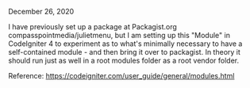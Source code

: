 December 26, 2020

I have previously set up a package at Packagist.org compasspointmedia/julietmenu, but I am setting up this "Module" in CodeIgniter 4 to experiment as to what's minimally necessary to have a self-contained module - and then bring it over to packagist.  In theory it should run just as well in a root modules folder as a root vendor folder.

Reference: https://codeigniter.com/user_guide/general/modules.html

